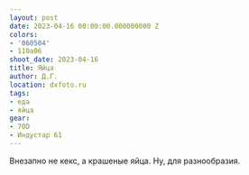 ```yaml
---
layout: post
date: 2023-04-16 00:00:00.000000000 Z
colors:
- '060504'
- 110a06
shoot_date: 2023-04-16
title: Яйца
author: Д.Г.
location: dxfoto.ru
tags:
- еда
- яйца
gear:
- 70D
- Индустар 61
---
```

Внезапно не кекс, а крашеные яйца. Ну, для разнообразия.


